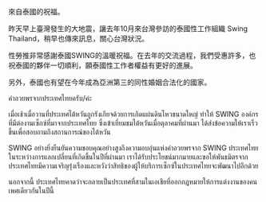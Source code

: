 ---
---
來自泰國的祝福。

昨天早上臺灣發生的大地震，讓去年10月來台灣參訪的泰國性工作組織 Swing Thailand，稍早也傳來訊息，關心台灣狀況。

性勞推非常感謝泰國SWING的溫暖祝福。在去年的交流過程，我們受惠許多，也祝泰國的夥伴一切順利，願泰國性工作者權益有更好的進展。

另外，泰國也有望在今年成為亞洲第三的同性婚姻合法化的國家。

คำอวยพรจากประเทศไทยครับ/ค่ะ

เมื่อเช้าเมื่อวานที่ประเทศไต้หวันถูกรังเกียจด้วยการเกิดแผ่นดินไหวขนาดใหญ่ ทำให้ SWING องค์กรที่มีต่องานเซ็กซ์ที่มาจากประเทศไทย ซึ่งเข้าเยี่ยมชมไต้หวันเมื่อตุลาคมที่ผ่านมา ได้ส่งข้อความให้เราเร็วขึ้นเพื่อสอบถามถึงสถานการณ์ของไต้หวัน

SWING อย่างยิ่งยืนยันความขอบคุณอย่างสูงถึงความอบอุ่นแห่งคำอวยพรจาก SWING ประเทศไทย ในระหว่างการแลกเปลี่ยนที่เกิดขึ้นในปีที่ผ่านมา เราได้รับประโยชน์มากมายและขอให้พันธมิตรจากประเทศไทยมีความเจริญรุ่งเรืองและหวังว่าสิทธิของผู้ให้บริการเซ็กซ์ในประเทศไทยจะพัฒนาไปอีกด้วย

นอกจากนี้ ประเทศไทยคาดว่าจะกลายเป็นประเทศที่สามในเอเชียที่ออกกฎหมายให้การแต่งงานของคนเพศเดียวกันในปีนี้